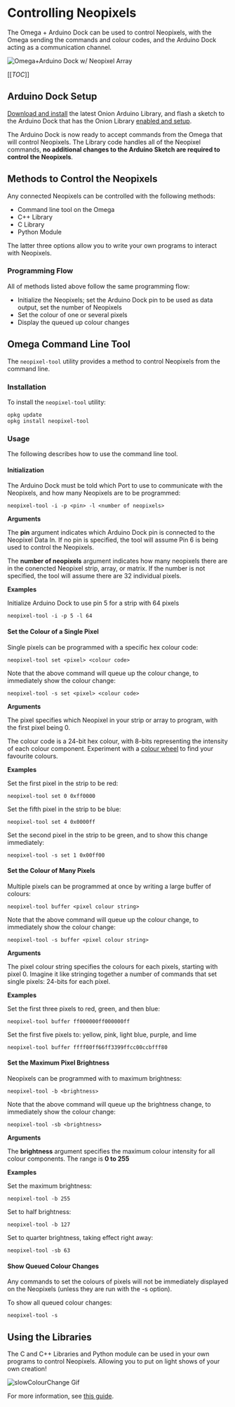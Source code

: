 # Controlling Neopixels

The Omega + Arduino Dock can be used to control Neopixels, with the Omega sending the commands and colour codes, and the Arduino Dock acting as a communication channel.

![Omega+Arduino Dock w/ Neopixel Array](http://i.imgur.com/l5oVLdi.jpg)

[[_TOC_]]


[//]: # (Arduino Dock Setup)

## Arduino Dock Setup

[Download and install](Initial-Setup#computer-setup_installation-of-onion-arduino-library) the latest Onion Arduino Library, and flash a sketch to the Arduino Dock that has the Onion Library [enabled and setup](Using-the-Arduino-Dock#the-onion-arduino-library_basic-setup-in-sketch).

The Arduino Dock is now ready to accept commands from the Omega that will control Neopixels. The Library code handles all of the Neopixel commands, **no additional changes to the Arduino Sketch are required to control the Neopixels**.



[//]: # (Methods to Control the Neopixels)

## Methods to Control the Neopixels

Any connected Neopixels can be controlled with the following methods:
* Command line tool on the Omega
* C++ Library
* C Library
* Python Module

The latter three options allow you to write your own programs to interact with Neopixels.


[//]: # (Methods to Control the Neopixels: Programming Flow)

### Programming Flow

All of methods listed above follow the same programming flow:
* Initialize the Neopixels; set the Arduino Dock pin to be used as data output, set the number of Neopixels
* Set the colour of one or several pixels
* Display the queued up colour changes



[//]: # (Omega Command Line Tool)

## Omega Command Line Tool

The `neopixel-tool` utility provides a method to control Neopixels from the command line.


[//]: # (Omega Command Line Tool: Installation)

### Installation

To install the `neopixel-tool` utility:
```
opkg update
opkg install neopixel-tool
```


[//]: # (Omega Command Line Tool: Usage)

### Usage

The following describes how to use the command line tool.


[//]: # (Omega Command Line Tool Usage: Init)

#### Initialization

The Arduino Dock must be told which Port to use to communicate with the Neopixels, and how many Neopixels are to be programmed:
```
neopixel-tool -i -p <pin> -l <number of neopixels>
```

**Arguments**

The **pin** argument indicates which Arduino Dock pin is connected to the Neopixel Data In. If no pin  is specified, the tool will assume Pin 6 is being used to control the Neopixels.

The **number of neopixels** argument indicates how many neopixels there are in the conencted Neopixel strip, array, or matrix. If the number is not specified, the tool will assume there are 32 individual pixels.


**Examples**

Initialize Arduino Dock to use pin 5 for a strip with 64 pixels
```
neopixel-tool -i -p 5 -l 64
```


[//]: # (Omega Command Line Tool Usage: Setting a Single Pixel)

#### Set the Colour of a Single Pixel

Single pixels can be programmed with a specific hex colour code:
```
neopixel-tool set <pixel> <colour code>
```

Note that the above command will queue up the colour change, to immediately show the colour change:
```
neopixel-tool -s set <pixel> <colour code>
```

**Arguments**

The pixel specifies which Neopixel in your strip or array to program, with the first pixel being 0.

The colour code is a 24-bit hex colour, with 8-bits representing the intensity of each colour component. Experiment with a [colour wheel](http://www.w3schools.com/tags/ref_colorpicker.asp) to find your favourite colours.


**Examples**

Set the first pixel in the strip to be red:
```
neopixel-tool set 0 0xff0000
```

Set the fifth pixel in the strip to be blue:
```
neopixel-tool set 4 0x0000ff
```

Set the second pixel in the strip to be green, and to show this change immediately:
```
neopixel-tool -s set 1 0x00ff00
```



[//]: # (Omega Command Line Tool Usage: Setting Many Pixels at Once)

#### Set the Colour of Many Pixels

Multiple pixels can be programmed at once by writing a large buffer of colours:
```
neopixel-tool buffer <pixel colour string>
```


Note that the above command will queue up the colour change, to immediately show the colour change:
```
neopixel-tool -s buffer <pixel colour string>
```

**Arguments**

The pixel colour string specifies the colours for each pixels, starting with pixel 0. Imagine it like stringing together a number of commands that set single pixels: 24-bits for each pixel.


**Examples**

Set the first three pixels to red, green, and then blue:
```
neopixel-tool buffer ff000000ff000000ff
```

Set the first five pixels to: yellow, pink, light blue, purple, and lime
```
neopixel-tool buffer ffff00ff66ff3399ffcc00ccbfff80
```



[//]: # (Omega Command Line Tool Usage: Setting the Brightness)

#### Set the Maximum Pixel Brightness

Neopixels can be programmed with to maximum brightness:
```
neopixel-tool -b <brightness>
```


Note that the above command will queue up the brightness change, to immediately show the colour change:
```
neopixel-tool -sb <brightness>
```

**Arguments**

The **brightness** argument specifies the maximum colour intensity for all colour components. The range is **0 to 255**


**Examples**

Set the maximum brightness:
```
neopixel-tool -b 255
```

Set to half brightness:
```
neopixel-tool -b 127
```

Set to quarter brightness, taking effect right away:
```
neopixel-tool -sb 63
```



[//]: # (Omega Command Line Tool Usage: Show all queued pixel changes)

#### Show Queued Colour Changes

Any commands to set the colours of pixels will not be immediately displayed on the Neopixels (unless they are run with the -s option).

To show all queued colour changes:
```
neopixel-tool -s
```


[//]: # (Using the Libraries)

## Using the Libraries

The C and C++ Libraries and Python module can be used in your own programs to control Neopixels. Allowing you to put on light shows of your own creation!

![slowColourChange Gif](http://i.imgur.com/QFxAq9M.gif)

For more information, see [this guide](../../Documentation/Libraries/Arduino-Dock-Neopixel-Library).



